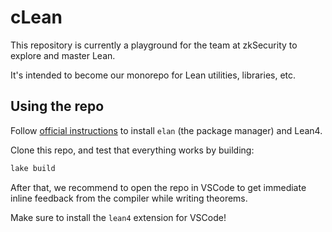 # cLean

This repository is currently a playground for the team at zkSecurity to explore and master Lean.

It's intended to become our monorepo for Lean utilities, libraries, etc.

## Using the repo

Follow [official instructions](https://lean-lang.org/lean4/doc/setup.html) to install `elan` (the package manager) and Lean4.

Clone this repo, and test that everything works by building:

```bash
lake build
```

After that, we recommend to open the repo in VSCode to get immediate inline feedback from the compiler while writing theorems.

Make sure to install the `lean4` extension for VSCode!
